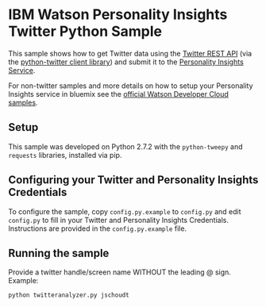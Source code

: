 # IBM Watson Personality Insights Twitter Python Sample

This sample shows how to get Twitter data using the [Twitter REST API](https://dev.twitter.com/rest/public) 
(via the [python-twitter client library](https://github.com/bear/python-twitter)) and submit it to the 
[Personality Insights Service](https://www.ibm.com/smarterplanet/us/en/ibmwatson/developercloud/personality-insights.html).

For non-twitter samples and more details on how to setup your Personality Insights service in bluemix see the [official 
Watson Developer Cloud samples](https://github.com/watson-developer-cloud).

## Setup

This sample was developed on Python 2.7.2 with the `python-tweepy` and `requests` libraries, installed via pip.

## Configuring your Twitter and Personality Insights Credentials

To configure the sample, copy `config.py.example` to `config.py` 
and edit `config.py` to fill in your Twitter and Personality Insights Credentials. Instructions are provided in the `config.py.example` file.

## Running the sample

Provide a twitter handle/screen name WITHOUT the leading @ sign.  Example:

    python twitteranalyzer.py jschoudt

